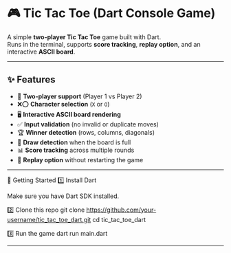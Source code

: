 # 🎮 Tic Tac Toe (Dart Console Game)

A simple **two-player Tic Tac Toe** game built with Dart.  
Runs in the terminal, supports **score tracking**, **replay option**, and an interactive **ASCII board**.  

---

## ✨ Features
- 👥 **Two-player support** (Player 1 vs Player 2)  
- ❌⭕ **Character selection** (`X` or `O`)  
- 🖥️ **Interactive ASCII board rendering**  
- ✅ **Input validation** (no invalid or duplicate moves)  
- 🏆 **Winner detection** (rows, columns, diagonals)  
- 🤝 **Draw detection** when the board is full  
- 📊 **Score tracking** across multiple rounds  
- 🔄 **Replay option** without restarting the game  

---

🚀 Getting Started
1️⃣ Install Dart

Make sure you have Dart SDK
 installed.

2️⃣ Clone this repo
git clone https://github.com/your-username/tic_tac_toe_dart.git
cd tic_tac_toe_dart

3️⃣ Run the game
dart run main.dart

---



